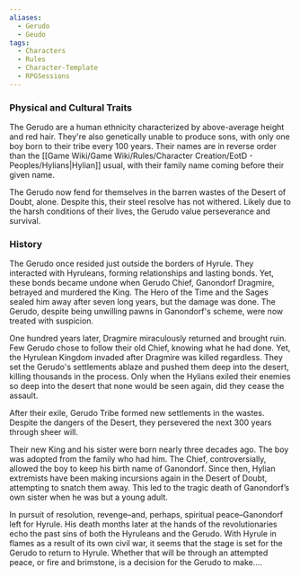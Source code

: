 ```yaml
---
aliases:
  - Gerudo
  - Geudo
tags:
  - Characters
  - Rules
  - Character-Template
  - RPGSessions
---
```

### Physical and Cultural Traits
The Gerudo are a human ethnicity characterized by above-average height and red hair. They're also genetically unable to produce sons, with only one boy born to their tribe every 100 years. Their names are in reverse order than the [[Game Wiki/Game Wiki/Rules/Character Creation/EotD - Peoples/Hylians|Hylian]] usual, with their family name coming before their given name.

The Gerudo now fend for themselves in the barren wastes of the Desert of Doubt, alone. Despite this, their steel resolve has not withered. Likely due to the harsh conditions of their lives, the Gerudo value perseverance and survival.

### History
The Gerudo once resided just outside the borders of Hyrule. They interacted with Hyruleans, forming relationships and lasting bonds. Yet, these bonds became undone when Gerudo Chief, Ganondorf Dragmire, betrayed and murdered the King. The Hero of the Time and the Sages sealed him away after seven long years, but the damage was done. The Gerudo, despite being unwilling pawns in Ganondorf's scheme, were now treated with suspicion.

One hundred years later, Dragmire miraculously returned and brought ruin. Few Gerudo chose to follow their old Chief, knowing what he had done. Yet, the Hyrulean Kingdom invaded after Dragmire was killed regardless. They set the Gerudo's settlements ablaze and pushed them deep into the desert, killing thousands in the process. Only when the Hylians exiled their enemies so deep into the desert that none would be seen again, did they cease the assault.

After their exile, Gerudo Tribe formed new settlements in the wastes. Despite the dangers of the Desert, they persevered the next 300 years through sheer will.

Their new King and his sister were born nearly three decades ago. The boy was adopted from the family who had him. The Chief, controversially, allowed the boy to keep his birth name of Ganondorf. Since then, Hylian extremists have been making incursions again in the Desert of Doubt, attempting to snatch them away. This led to the tragic death of Ganondorf’s own sister when he was but a young adult. 

In pursuit of resolution, revenge–and, perhaps, spiritual peace–Ganondorf left for Hyrule. His death months later at the hands of the revolutionaries echo the past sins of both the Hyruleans and the Gerudo. With Hyrule in flames as a result of its own civil war, it seems that the stage is set for the Gerudo to return to Hyrule. Whether that will be through an attempted peace, or fire and brimstone, is a decision for the Gerudo to make....